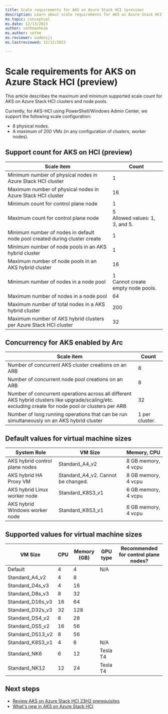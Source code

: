 ```yaml
---
title: Scale requirements for AKS on Azure Stack HCI (preview)
description: Learn about scale requirements for AKS on Azure Stack HCI.
ms.topic: conceptual
ms.date: 12/13/2023
author: sethmanheim
ms.author: sethm 
ms.reviewer: oadeniji
ms.lastreviewed: 12/12/2023

---
```


# Scale requirements for AKS on Azure Stack HCI (preview)

This article describes the maximum and minimum supported scale count for AKS on Azure Stack HCI clusters and node pools.

Currently, for AKS-HCI using PowerShell/Windows Admin Center, we support the following scale configuration:

- 8 physical nodes.
- A maximum of 200 VMs (in any configuration of clusters, worker nodes).

## Support count for AKS on HCI (preview)

| Scale item                                                               | Count                                      |
|--------------------------------------------------------------------------|--------------------------------------------|
| Minimum number of physical nodes in Azure Stack HCI cluster                 | 1                                          |
| Maximum number of physical nodes in Azure Stack HCI cluster                 | 16                                         |
| Minimum count for control plane node                                        | 1                                          |
| Maximum count for control plane node                                        | 5 <br />    Allowed values: 1, 3, and 5.   |
| Minimum number of nodes in default node pool created during cluster create  | 1                                          |
| Minimum number of node pools in an AKS hybrid cluster                       | 1                                          |
| Maximum number of node pools in an AKS hybrid cluster                       | 16                                         |
| Minimum number of nodes in a node pool                                      | 1 <br />    Cannot create empty node pools.|
| Maximum number of nodes in a node pool                                      | 64                                         |
| Maximum number of total nodes in a AKS hybrid cluster                       | 200                                        |
| Maximum number of AKS hybrid clusters per Azure Stack HCI cluster           | 32                                         |

## Concurrency for AKS enabled by Arc

| Scale item                                                                                                                                      | Count                             |
|-----------------------------------------------------------------------------------------------------------------------------------------------------|---------------------------------------|
| Number of concurrent AKS cluster creations on an ARB                                                                                                   | 8                                     |
| Number of concurrent node pool creations on an ARB                                                                                                     | 8                                     |
| Number of concurrent operations across all different AKS hybrid clusters like upgrade/scaling/etc. excluding create for node pool or clusters per ARB  | 32                                    |
| Number of long running operations that can be run simultaneously on an AKS hybrid cluster                                                              | 1 per cluster.  |

## Default values for virtual machine sizes

| System Role                     | VM Size                                | Memory, CPU          |
|---------------------------------|----------------------------------------|----------------------|
| AKS hybrid control plane nodes  | Standard_A4_v2                         | 8 GB memory, 4 vcpu  |
| AKS hybrid HA Proxy VM          | Standard_A4_v2. Cannot be changed.     | 8 GB memory, 4 vcpu  |
| AKS hybrid Linux worker node    | Standard_K8S3_v1                       | 6 GB memory, 4 vcpu  |
| AKS hybrid Windows worker node  | Standard_K8S3_v1                       | 6 GB memory, 4 vcpu  |

## Supported values for virtual machine sizes

| VM Size                     | CPU  | Memory (GB)  | GPU type  | Recommended for control plane nodes?  |
|-----------------------------|------|--------------|-----------|---------------------------------------|
| Default                     | 4    | 4            | N/A       |                                       |
| Standard_A4_v2              | 4    | 8            |           |                                       |
| Standard_D4s_v3             | 4    | 16           |           |                                       |
| Standard_D8s_v3             | 8    | 32           |           |                                       |
| Standard_D16s_v3            | 16   | 64           |           |                                       |
| Standard_D32s_v3            | 32   | 128          |           |                                       |
| Standard_DS4_v2             | 8    | 28           |           |                                       |
| Standard_DS5_v2             | 16   | 56           |           |                                       |
| Standard_DS13_v2            | 8    | 56           |           |                                       |
| Standard_K8S3_v1            | 4    | 6            | N/A       |                                       |
| Standard_NK6                | 6    | 12           | Tesla T4  |                                       |
| Standard_NK12               | 12   | 24           | Tesla T4  |                                       |

## Next steps

- [Review AKS on Azure Stack HCI 23H2 prerequisites](aks-hci-network-system-requirements.md)
- [What's new in AKS on Azure Stack HCI](aks-preview-overview.md)
